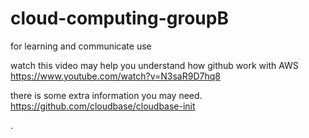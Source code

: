 # cloud-computing-groupB
for learning and communicate use

watch this video may help you understand how github work with AWS
https://www.youtube.com/watch?v=N3saR9D7hq8

there is some extra information you may need.
https://github.com/cloudbase/cloudbase-init

.
